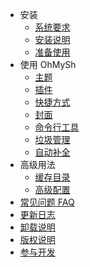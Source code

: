 - 安装
  - [系统要求](/zh_cn/getting-started/system)
  - [安装说明](/zh_cn/getting-started/install)
  - [准备使用](/zh_cn/getting-started/ready)
- 使用 OhMySh
  - [主题](/zh_cn/using/theme)
  - [插件](/zh_cn/using/plugin)
  - [快捷方式](/zh_cn/using/alias)
  - [封面](/zh_cn/using/cover)
  - [命令行工具](/zh_cn/using/cli)
  - [垃圾管理](/zh_cn/using/trash)
  - [自动补全](/zh_cn/using/comp)
- 高级用法
  - [缓存目录](/zh_cn/using/cache)
  - [高级配置](/zh_cn/using/advconfig)
- [常见问题 FAQ](/zh_cn/other/faq)
- [更新日志](/zh_cn/other/changelog)
- [卸载说明](/zh_cn/other/uninstall)
- [版权说明](/zh_cn/other/license)
- [参与开发](/zh_cn/other/cont)
